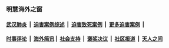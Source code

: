 
### 明慧海外之窗

####  [武汉肺炎](indexes/365.md?t=01151500) &nbsp;|&nbsp;  [迫害案例综述](indexes/328.md?t=01151500) &nbsp;|&nbsp; [迫害致死案例](indexes/277.md?t=01151500)  &nbsp;|&nbsp; [更多迫害案例](indexes/81.md?t=01151500)  &nbsp;|&nbsp; 
####  [时事评论](indexes/251.md?t=01151500) &nbsp;|&nbsp; [海外简讯](indexes/245.md?t=01151500)&nbsp;|&nbsp;  [社会支持](indexes/140.md?t=01151500) &nbsp;|&nbsp; [褒奖决议](indexes/282.md?t=01151500) &nbsp;|&nbsp; [社区报道](indexes/91.md?t=01151500)  &nbsp;|&nbsp; [天人之间](indexes/78.md?t=01151500) 


